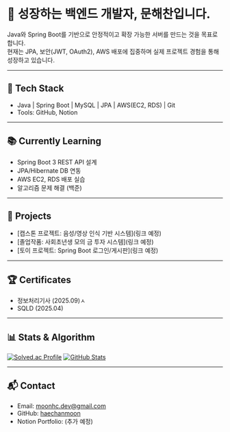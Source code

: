 # 👋 성장하는 백엔드 개발자, 문해찬입니다.

Java와 Spring Boot를 기반으로 안정적이고 확장 가능한 서버를 만드는 것을 목표로 합니다.  
현재는 JPA, 보안(JWT, OAuth2), AWS 배포에 집중하며 실제 프로젝트 경험을 통해 성장하고 있습니다.

---

## 🔧 Tech Stack
- Java | Spring Boot | MySQL | JPA | AWS(EC2, RDS) | Git
- Tools: GitHub, Notion

---

## 📚 Currently Learning
- Spring Boot 3 REST API 설계
- JPA/Hibernate DB 연동
- AWS EC2, RDS 배포 실습
- 알고리즘 문제 해결 (백준)

---

## 📂 Projects
- [캡스톤 프로젝트: 음성/영상 인식 기반 시스템](링크 예정)
- [졸업작품: 사회초년생 모의 금 투자 시스템](링크 예정)
- [토이 프로젝트: Spring Boot 로그인/게시판](링크 예정)

---

## 🏆 Certificates
- 정보처리기사 (2025.09)ㅅ
- SQLD (2025.04)


---

## 📊 Stats & Algorithm
[![Solved.ac Profile](http://mazassumnida.wtf/api/v2/generate_badge?boj=ansgocks1216)](https://solved.ac/ansgocks1216/)
[![GitHub Stats](https://github-readme-stats.vercel.app/api?username=haechanmoon&show_icons=true&theme=radical)](https://github.com/anuraghazra/github-readme-stats)

---

## 📬 Contact
- Email: moonhc.dev@gmail.com
- GitHub: [haechanmoon](https://github.com/haechanmoon)
- Notion Portfolio: (추가 예정)
